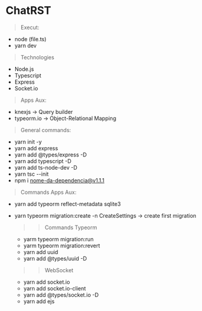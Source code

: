 # ChatRST

>Execut:
* node (file.ts)
* yarn dev

>Technologies
* Node.js
* Typescript
* Express
* Socket.io

>Apps Aux:
* knexjs -> Query builder
* typeorm.io -> Object-Relational Mapping

>General commands:
* yarn init -y
* yarn add express
* yarn add @types/express -D
* yarn add typescript -D
* yarn add ts-node-dev -D
* yarn tsc --init
* npm i nome-da-dependencia@v1.1.1

>Commands Apps Aux:
* yarn add typeorm reflect-metadata sqlite3
* yarn typeorm migration:create -n CreateSettings  -> create first migration

    >> Commands Typeorm
    * yarm typeorm migration:run
    * yarm typeorm migration:revert
    * yarn add uuid
    * yarn add @types/uuid -D

    >> WebSocket
    * yarn add socket.io
    * yarn add socket.io-client
    * yarn add @types/socket.io -D
    * yarn add ejs